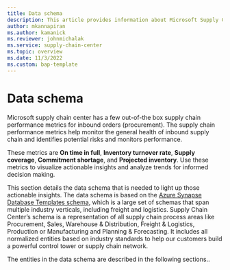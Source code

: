 ```yaml
---
title: Data schema
description: This article provides information about Microsoft Supply Chain Center's data schema.
author: mkannapiran
ms.author: kamanick
ms.reviewer: johnmichalak
ms.service: supply-chain-center
ms.topic: overview
ms.date: 11/3/2022
ms.custom: bap-template
---
```


# Data schema

Microsoft supply chain center has a few out-of-the box supply chain performance metrics for inbound orders (procurement). The supply chain performance metrics help monitor the general health of inbound supply chain and identifies potential risks and monitors performance.

These metrics are **On time in full**, **Inventory turnover rate**, **Supply coverage**, **Commitment shortage**, and **Projected inventory**. Use these metrics to visualize actionable insights and analyze trends for informed decision making. 

This section details the data schema that is needed to light up those actionable insights. The data  schema is based on the [Azure Synapse Database Templates schema](/azure/synapse-analytics/database-designer/overview-database-templates), which is a large set of schemas that span multiple industry verticals, including freight and logistics.  Supply Chain Center’s schema is a representation of all supply chain process areas like Procurement, Sales, Warehouse & Distribution, Freight & Logistics, Production or Manufacturing and Planning & Forecasting. It includes all normalized entities based on industry standards to help our customers build a powerful control tower or supply chain network.     

The entities in the data schema are described in the following sections..
